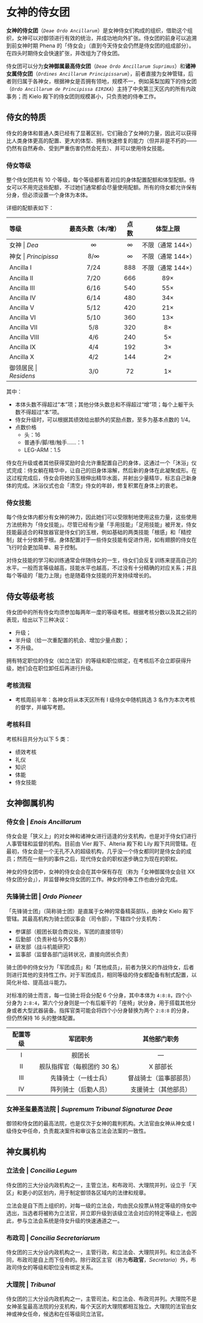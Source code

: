 # 女神的侍女团

**女神的侍女团**（*`Deae Ordo Ancillarum`*）是女神侍女们构成的组织，借助这个组织，女神可以对御领进行有效的统治，并成功地向外扩张。侍女团的前身可以追溯到前女神时期 Phena 的「侍女会」（直到今天侍女会仍然是侍女团的组成部分）。在四头时期侍女会快速扩张，并改组为了侍女团。

侍女团可以分为**女神御属最高侍女团**（*`Deae Ordo Ancillarum Suprimus`*）和**诸神女属侍女团**（*`Ordines Ancillarum Principissarum`*），前者直接为女神管辖，后者则归属于各神女，根据神女是否拥有领地，规模不一，例如英梨加殿下的侍女团（*`Ordo Ancillarum de Principissa EIRIKA`*）主持了中央第三天区内的所有内政事务；而 Kielo 殿下的侍女团则规模甚小，只负责她的侍奉工作。

## 侍女的特质

侍女的身体和普通人类已经有了显著区别，它们融合了女神的力量，因此可以获得比人类身体更高的配置、更大的体型、拥有快速修复的能力（但并非是不朽的——仍然有自然寿命、受到严重伤害仍然会死去）、并可以使用侍女技能。

### 侍女等级

整个侍女团共有 10 个等级，每个等级都有着对应的身体配置配额和体型配额。侍女可以不用完这些配额，不过她们通常都会尽量使用配额。所有的侍女都允许保有分身，但必须设置一个身体为本体。

详细的配额表如下：

| 等级                   | 最高头数（本/增） | 点数 |     体型上限      |
| :--------------------- | :---------------: | :--: | :---------------: |
| 女神 \| *Dea*          |         ∞         |  ∞   | 不限（通常 144×） |
| 神女 \| *Principissa*  |        8/∞        |  ∞   | 不限（通常 144×） |
| Ancilla I              |       7/24        | 888  | 不限（通常 144×） |
| Ancilla II             |       7/20        | 666  |        89×        |
| Ancilla III            |       6/16        | 540  |        55×        |
| Ancilla IV             |       6/14        | 480  |        34×        |
| Ancilla V              |       5/12        | 420  |        21×        |
| Ancilla VI             |       5/10        | 360  |        13×        |
| Ancilla VII            |        5/8        | 320  |        8×         |
| Ancilla VIII           |        4/6        | 240  |        5×         |
| Ancilla IX             |        4/4        | 192  |        3×         |
| Ancilla X              |        4/2        | 144  |        2×         |
| 御领居民 \| *Residens* |        3/0        |  72  |        1×         |

其中：

- 本体头数不得超过“本”项；其他分体头数总和不得超过“增”项；每个上躯干头数不得超过“本”项。
- 侍女升级时，可以根据其绩效给出额外的奖励点数，至多为基本点数的 1/4。
- 点数价格
  - 头：16
  - 普通手/脚/根/触手……：1
  - LEG-ARM：1.5

侍女在升级或者其他获得奖励时会允许重配置自己的身体，这通过一个「沐浴」仪式完成：侍女躺在精华中，让自己的旧身体溶解，然后新的身体在此凝聚成形。在这过程完成后，侍女会将她的玉根伸出精华水面，并射出少量精华，标志自己新身体的完成。沐浴仪式也会「清空」侍女的年龄，修复积累在身体上的衰老。

### 侍女技能

每个侍女体内都分有女神的神力，因此她们可以受限制地使用这些力量，这些使用方法统称为「侍女技能」。尽管已经有少量「手用技能」「足用技能」被开发，侍女技能最适合的释放器官是侍女们的玉根，例如基础的两类技能「根感」和「精控制」就十分依赖于根。身体配置对于一些侍女技能有促进作用，如有翅膀的侍女在飞行时会更加简单、易于控制。

对侍女技能的学习和训练通常会伴随侍女的一生，侍女们会反复训练来提高自己的水平。一般而言等级越高，技能水平也越高，不过没有十分精确的对应关系；并且每个等级的「能力上限」也是随着侍女技能的开发持续增长的。

## 侍女等级考核

侍女团中的所有侍女均须参加每两年一度的等级考核。根据考核分数以及其之前的表现，给出以下三种决议：

- 升级；
- 半升级（给一次重配置的机会、增加少量点数）；
- 不升级。

拥有特定职位的侍女（如立法官）的等级和职位绑定，在考核后不会立即获得升级，她们会在职位卸任后再进行升级。

### 考核流程 ###

- 考核周前半年：各神女将从本天区所有 I 级侍女中随机挑选 3 名作为本次考核的督学，并编写考题。

### 考核科目

考核科目共分为以下 5 类：

- 绩效考核
- 礼仪
- 知识
- 体能
- 侍女技能


## 女神御属机构 

### 侍女会 | *Enois Ancillarum* 

侍女会是「狭义上」的对女神和诸神女进行适逢的分支机构，也是对于侍女们进行人事管辖和监督的机构。目前由 Vier 殿下、Alteria 殿下和 Lily 殿下共同管辖。在最初，侍女会是一个无孔不入的超级机构，几乎没一个侍女都同时是侍女会的成员；然而在一些列的事件之后，现代侍女会的职权逐步确立为现在的职权。

神女的侍女团中，女神的侍女会会在其中保有存在（称为「女神御属侍女会驻 XX 侍女团分会」），并监督神女侍女团的工作。神女的侍奉工作也由分会完成。

### 先锋骑士团 | *Ordo Pioneer* 

「先锋骑士团」（简称骑士团）是直属于女神的常备精英部队，由神女 Kielo 殿下管辖。其最高机构为骑士团议事会（司令部），下辖四个分支机构：

- 参谋部（舰团长联合商议处，军团的直接领导）
- 后勤部（负责补给与外交事务）
- 研发部（战斗机能研究）
- 监事部（监督各部门运转状况，直接向团长负责）

骑士团中的侍女分为「军团成员」和「其他成员」，前者为狭义的作战侍女，后者则进行其他的支持性工作。对于军团成员，相同等级的侍女都配备有制式配置，以简化补给、提高战斗能力。

对标准的骑士而言，每一位骑士将会分配 6 个分身，其中本体为 `4:8:8`，四个小分身为 `2:8:4`，第六个分身则是一个有后躯干的「座椅」状分身，用于搭载其他分身或者大型武器装备。指挥官类可能会将四个小分身替换为两个 `2:8:8` 的分身，但仍然保持 16 头的整体配置。

| 配置等级 |       军团职务       |   其他部门职务    |
| :--: | :--------------: | :---------: |
|  I   |       舰团长        |      —      |
|  II  | 舰队指挥官（每舰团约 30 名） |    X 部部长    |
| III  |    先锋骑士（一线士兵）    | 督战骑士（监事部部员） |
|  IV  |    阵列骑士（后勤人员）    | 支援骑士（其他部员）  |


### 女神圣玺最高法院 | *Supremum Tribunal Signaturae Deae*

御领和侍女团的最高法院，也是仅次于女神的裁判机构。大法官由女神从神女或 I 级侍女中任命，负责裁决案件和审议各立法会法案的一致性。

## 神女属机构

### 立法会 | *Concilia Legum*

侍女团的三大分设内政机构之一，主管立法，和布政司、大理院并列，设立于「天区」和更小的区划内，用于制定御领各区域内的法律和规章。

立法会是自下而上组织的，对每一级的立法会，均由民众投票从特定等级的侍女中选出，当选者将被称为立法官，并立即升级到该级立法会对应的特定等级上，也因此，参与立法会系统是侍女升级的快速通道之一。

### 布政司 | *Concilia Secretariarum* 

侍女团的三大分设内政机构之一，主管行政，和立法会、大理院并列。和立法会不同，布政司是自上而下任命的。除行政区主官（称为**布政官**，*Secretaria*）外，布政司侍女的等级和职位没有绑定关系。

### 大理院 | *Tribunal*

侍女团的三大分设内政机构之一，主管司法，和立法会、布政司并列。大理院不是女神圣玺最高法院的分支机构，每个天区的大理院都相互独立。大理院的法官由女神或神女任命，候选和在任等级同立法官。
